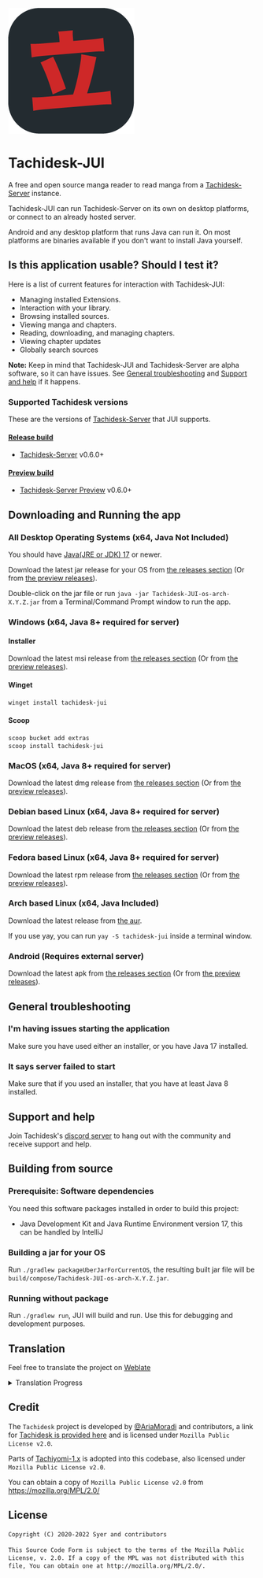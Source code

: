 
![image](resources/icon.png)
# Tachidesk-JUI
A free and open source manga reader to read manga from a [Tachidesk-Server][tachidesk-server] instance.

Tachidesk-JUI can run Tachidesk-Server on its own on desktop platforms, or connect to an already hosted server. 

Android and any desktop platform that runs Java can run it. On most platforms are binaries available if you don't want to install Java yourself.

## Is this application usable? Should I test it?
Here is a list of current features for interaction with Tachidesk-JUI:

- Managing installed Extensions.
- Interaction with your library.
- Browsing installed sources.
- Viewing manga and chapters.
- Reading, downloading, and managing chapters.
- Viewing chapter updates
- Globally search sources

**Note:** Keep in mind that Tachidesk-JUI and Tachidesk-Server are alpha software, so it can have issues. See [General troubleshooting](#general-troubleshooting) and [Support and help](#support-and-help) if it happens.

### Supported Tachidesk versions
These are the versions of [Tachidesk-Server][tachidesk-server] that JUI supports.
#### [Release build][release]
- [Tachidesk-Server][tachidesk-server] v0.6.0+
#### [Preview build][preview]
- [Tachidesk-Server Preview][tachidesk-server-preview] v0.6.0+

## Downloading and Running the app
### All Desktop Operating Systems (x64, Java Not Included)
You should have [Java(JRE or JDK) 17](https://adoptium.net/) or newer.

Download the latest jar release for your OS from [the releases section][release] (Or from [the preview releases][preview]).

Double-click on the jar file or run `java -jar Tachidesk-JUI-os-arch-X.Y.Z.jar` from a Terminal/Command Prompt window to run the app.

### Windows (x64, Java 8+ required for server)
#### Installer
Download the latest msi release from [the releases section][release] (Or from [the preview releases][preview]).
#### Winget
`winget install tachidesk-jui`
#### Scoop
```shell
scoop bucket add extras
scoop install tachidesk-jui
```

### MacOS (x64, Java 8+ required for server)
Download the latest dmg release from [the releases section][release] (Or from [the preview releases][preview]).

### Debian based Linux (x64, Java 8+ required for server)
Download the latest deb release from [the releases section][release] (Or from [the preview releases][preview]).

### Fedora based Linux (x64, Java 8+ required for server)
Download the latest rpm release from [the releases section][release] (Or from [the preview releases][preview]).

### Arch based Linux (x64, Java Included)
Download the latest release from [the aur](https://aur.archlinux.org/packages/tachidesk-jui/).

If you use yay, you can run `yay -S tachidesk-jui` inside a terminal window.

### Android (Requires external server)
Download the latest apk from [the releases section][release] (Or from [the preview releases][preview]).

## General troubleshooting
### I'm having issues starting the application
Make sure you have used either an installer, or you have Java 17 installed.

### It says server failed to start
Make sure that if you used an installer, that you have at least Java 8 installed.

## Support and help
Join Tachidesk's [discord server](https://discord.gg/DDZdqZWaHA) to hang out with the community and receive support and help.

## Building from source
### Prerequisite: Software dependencies
You need this software packages installed in order to build this project:
- Java Development Kit and Java Runtime Environment version 17, this can be handled by IntelliJ
### Building a jar for your OS
Run `./gradlew packageUberJarForCurrentOS`, the resulting built jar file will be `build/compose/Tachidesk-JUI-os-arch-X.Y.Z.jar`.

### Running without package
Run `./gradlew run`, JUI will build and run. Use this for debugging and development purposes.

## Translation
Feel free to translate the project on [Weblate](https://hosted.weblate.org/projects/tachideskjui/desktop/)

<details><summary>Translation Progress</summary>
<a href="https://hosted.weblate.org/engage/tachideskjui/">
<img src="https://hosted.weblate.org/widgets/tachideskjui/-/desktop/multi-auto.svg" alt="Translation status" />
</a>
</details>

## Credit
The `Tachidesk` project is developed by [@AriaMoradi](https://github.com/AriaMoradi) and contributors, a link for [Tachidesk is provided here](https://github.com/Suwayomi/Tachidesk) and is licensed under `Mozilla Public License v2.0`.

Parts of [Tachiyomi-1.x](https://github.com/tachiyomiorg/tachiyomi-1.x) is adopted into this codebase, also licensed under `Mozilla Public License v2.0`.

You can obtain a copy of `Mozilla Public License v2.0` from https://mozilla.org/MPL/2.0/

## License

    Copyright (C) 2020-2022 Syer and contributors

    This Source Code Form is subject to the terms of the Mozilla Public
    License, v. 2.0. If a copy of the MPL was not distributed with this
    file, You can obtain one at http://mozilla.org/MPL/2.0/.


[release]: https://github.com/Suwayomi/Tachidesk-JUI/releases
[preview]: https://github.com/Suwayomi/Tachidesk-JUI-preview/releases
[tachidesk-server]: https://github.com/Suwayomi/Tachidesk-Server
[tachidesk-server-preview]: https://github.com/Suwayomi/Tachidesk-Server-preview/releases
